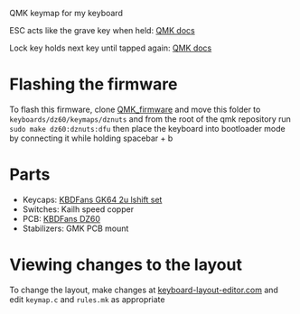 QMK keymap for my keyboard

ESC acts like the grave key when held: [QMK docs]( https://github.com/qmk/qmk_firmware/blob/master/docs/feature_grave_esc.md/)

Lock key holds next key until tapped again: [QMK docs](https://beta.docs.qmk.fm/features/feature_key_lock)

# Flashing the firmware
To flash this firmware, clone [QMK_firmware](https://github.com/qmk/qmk_firmware) and move this folder to `keyboards/dz60/keymaps/dznuts` and from the root of the qmk repository run `sudo make dz60:dznuts:dfu` then place the keyboard into bootloader mode by connecting it while holding spacebar + b

# Parts
* Keycaps: [KBDFans GK64 2u lshift  set](https://www.aliexpress.com/item/kbdfans-new-arrival-pbt-keycaps-diy-mechanical-keyboard-gk64-keycaps-2u-shift-dz60/32840831830.html)
* Switches: Kailh speed copper
* PCB: [KBDFans DZ60](https://www.aliexpress.com/item/DZ60-Custom-mechanical-keyboard-PCB-60-keyboard-support-arrow-key/32824638057.html)
* Stabilizers: GMK PCB mount

# Viewing changes to the layout
To change the layout, make changes at [keyboard-layout-editor.com](http://www.keyboard-layout-editor.com/#/gists/14fe6c21a671fab9978bb9f6b1bdf1d0) and edit `keymap.c` and `rules.mk` as appropriate
